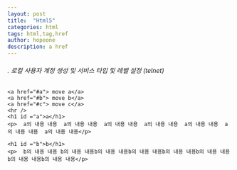 ```yaml
---
layout: post
title:  "Html5"
categories: html
tags: html,tag,href
author: hopeone
description: a href
---
```


###### . 로컬 사용자 계정 생성 및 서비스 타입 및 레벨 설정 (telnet)



```
<a href="#a"> move a</a>
<a href="#b"> move b</a>
<a href="#c"> move c</a>
<hr />
<h1 id ="a">a</h1>
<p>  a의 내용 내용  a의 내용 내용  a의 내용 내용  a의 내용 내용  a의 내용 내용  a의 내용 내용  a의 내용 내용</p>

<h1 id ="b">b</h1>
<p>  b의 내용 내용 b의 내용 내용b의 내용 내용b의 내용 내용b의 내용 내용b의 내용 내용b의 내용 내용b의 내용 내용</p>


```

 